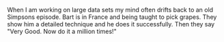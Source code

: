 

When I am working on large data sets my mind often drifts back to an old Simpsons episode. Bart is in France and being taught to pick grapes. They show him a detailed technique and he does it successfully. Then they say "Very Good. Now do it a million times!"



